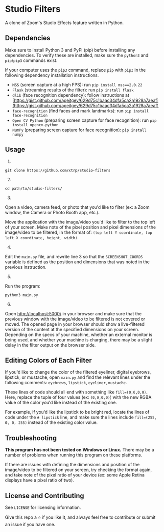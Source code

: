 # Studio Filters

A clone of Zoom's Studio Effects feature written in Python.

## Dependencies

Make sure to install Python 3 and PyPi (pip) before installing any dependencies. To verify these are installed, make sure the `python3` and `pip`/`pip3` commands exist.

If your computer uses the `pip3` command, replace `pip` with `pip3` in the following dependency installation instructions.

 - `MSS` (screen capture at a high FPS): run `pip install mss==2.0.22`
 - `Flask` (streaming results of the filter): run `pip install flask`
 - `dlib` (face recognition dependency): follow instructions at [https://gist.github.com/ageitgey/629d75c1baac34dfa5ca2a1928a7aeaf](https://gist.github.com/ageitgey/629d75c1baac34dfa5ca2a1928a7aeaf)
 - `face-recognition` (find faces and mark landmarks): run `pip install face-recognition`
 - `Open CV Python` (preparing screen capture for face recognition): run `pip install opencv-python`
 - `NumPy` (preparing screen capture for face recognition): `pip install numpy`

## Usage

1.

```
git clone https://github.com/xtrp/studio-filters
```

2.

```
cd path/to/studio-filters/
```

3.

Open a video, camera feed, or photo that you'd like to filter (ex: a Zoom window, the Camera or Photo Booth app, etc.).

Move the application with the image/video you'd like to filter to the top left of your screen. Make note of the pixel position and pixel dimensions of the image/video to be filtered, in the format of: `(top left Y coordinate, top left X coordinate, height, width)`.

4.

Edit the `main.py` file, and rewrite line 3 so that the `SCREENSHOT_COORDS` variable is defined as the position and dimensions that was noted in the previous instruction.

5.

Run the program:

```
python3 main.py
```

6.

Open [http://localhost:5000/](http://localhost:5000/) in your browser and make sure that the previous window with the image/video to be filtered is not covered or moved. The opened page in your browser should show a live-filtered version of the content at the specified dimensions on your screen. Depending on the specs of your machine, whether an external monitor is being used, and whether your machine is charging, there may be a slight delay in the filter output on the browser side.

## Editing Colors of Each Filter

If you'd like to change the color of the filtered eyeliner, digital eyebrows, lipstick, or mustache, open `main.py` and find the relevant lines under the following comments: `eyebrows`, `lipstick`, `eyeliner`, `mustache`.

These lines of code should all end with something like `fill=(0,0,0,0)`. Here, replace the tuple of four values (ex: `(0,0,0,0)`) with the new RGBA value of the color you'd like instead of the existing one.

For example, if you'd like the lipstick to be bright red, locate the lines of code under the `# lipstick` line, and make sure the lines include `fill=(255, 0, 0, 255)` instead of the existing color value.

## Troubleshooting

**This program has not been tested on Windows or Linux.** There may be a number of problems when running this program on these platforms.

If there are issues with defining the dimensions and position of the image/video to be filtered on your screen, try checking the format again, and take note of the pixel ratio of your device (ex: some Apple Retina displays have a pixel ratio of two).

## License and Contributing

See `LICENSE` for licensing information.

Give this repo a ⭐️ if you like it, and always feel free to contribute or submit an issue if you have one.
